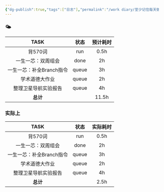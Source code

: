 ```yaml
---
{"dg-publish":true,"tags":["日志"],"permalink":"/work diary/至少记住每天做了什么/2024-05-26：周日/","dgPassFrontmatter":true}
---
```


### 🌤

|      TASK       |  状态   | 预计耗时  |
| :-------------: | :---: | :---: |
|      背570词      |  run  | 0.5h  |
|    一生一芯：双周组会    | done  |  2h   |
| 一生一芯：补全Branch指令 | queue |  3h   |
|     学术道德大作业     | queue |  2h   |
|   整理卫星导航实验报告    | queue |  4h   |
|     **总计**      |       | 11.5h |

### 实际上
|      TASK       |  状态   | 实际耗时 |
| :-------------: | :---: | :--: |
|      背570词      |  run  | 0.5h |
|    一生一芯：双周组会    | done  |  2h  |
| 一生一芯：补全Branch指令 | queue |  3h  |
|     学术道德大作业     | queue |  2h  |
|   整理卫星导航实验报告    | queue |  4h  |
|     **总计**      |       | 2.5h |
